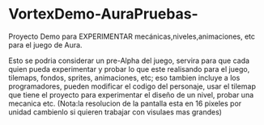 # VortexDemo-AuraPruebas-
Proyecto Demo para EXPERIMENTAR mecánicas,niveles,animaciones, etc para el juego de Aura.

Esto se podria considerar un pre-Alpha del juego, servira para que cada quien pueda experimentar y probar lo que este realisando para el juego, tilemaps, fondos, sprites, animaciones, etc; eso tambien incluye a los programadores, pueden modificar el codigo del personaje, usar el tilemap que tiene el proyecto para experimentar el diseño de un nivel, probar una mecanica etc.
(Nota:la resolucion de la pantalla esta en 16 pixeles por unidad cambienlo si quieren trabajar con visulaes mas grandes)

